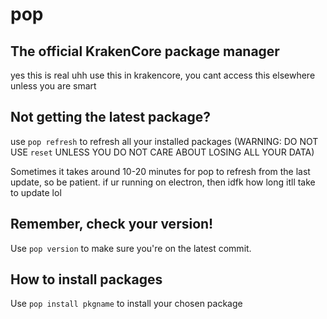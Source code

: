 # pop

## The official KrakenCore package manager
yes this is real uhh
use this in krakencore, you cant access this elsewhere unless you are smart

## Not getting the latest package?
use ```pop refresh``` to refresh all your installed packages
(WARNING: DO NOT USE ```reset``` UNLESS YOU DO NOT CARE ABOUT LOSING ALL YOUR DATA)

Sometimes it takes around 10-20 minutes for pop to refresh from the last update, so be patient.
if ur running on electron, then idfk how long itll take to update lol

## Remember, check your version!
Use ```pop version``` to make sure you're on the latest commit.

## How to install packages
Use ```pop install pkgname``` to install your chosen package
